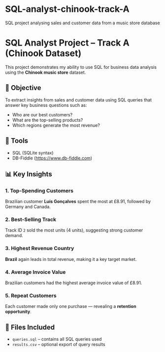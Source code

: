 # SQL-analyst-chinook-track-A
SQL project analysing sales and customer data from a music store database
# SQL Analyst Project – Track A (Chinook Dataset)

This project demonstrates my ability to use SQL for business data analysis using the **Chinook music store** dataset.

## 📌 Objective
To extract insights from sales and customer data using SQL queries that answer key business questions such as:
- Who are our best customers?
- What are the top-selling products?
- Which regions generate the most revenue?

## 🔧 Tools
- SQL (SQLite syntax)
- DB-Fiddle (https://www.db-fiddle.com)

## 📊 Key Insights

### 1. Top-Spending Customers
Brazilian customer **Luís Gonçalves** spent the most at £8.91, followed by Germany and Canada.

### 2. Best-Selling Track
Track ID `2` sold the most units (4 units), suggesting strong customer demand.

### 3. Highest Revenue Country
**Brazil** again leads in total revenue, making it a key target market.

### 4. Average Invoice Value
Brazilian customers had the highest average invoice value of £8.91.

### 5. Repeat Customers
Each customer made only one purchase — revealing a **retention opportunity**.

## 📁 Files Included
- `queries.sql` – contains all SQL queries used
- `results.csv` – optional export of query results
